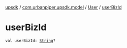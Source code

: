 [upsdk](../../index.md) / [com.urbanpiper.upsdk.model](../index.md) / [User](index.md) / [userBizId](./user-biz-id.md)

# userBizId

`val userBizId: `[`String`](https://kotlinlang.org/api/latest/jvm/stdlib/kotlin/-string/index.html)`?`